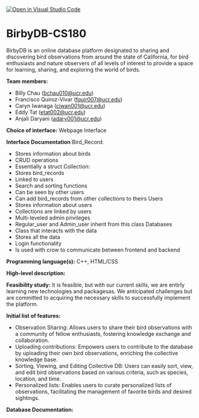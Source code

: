 [![Open in Visual Studio Code](https://classroom.github.com/assets/open-in-vscode-718a45dd9cf7e7f842a935f5ebbe5719a5e09af4491e668f4dbf3b35d5cca122.svg)](https://classroom.github.com/online_ide?assignment_repo_id=10815667&assignment_repo_type=AssignmentRepo)
# BirbyDB-CS180
BirbyDB is an online database platform  designated to sharing and discovering bird observations from around the state of California, for bird enthusiasts and nature observers of all levels of interest to provide a space for learning, sharing, and exploring the world of birds.

**Team members:**
* Billy Chau (bchau010@ucr.edu)
* Francisco Quiroz-Vivar (fquir007@ucr.edu)
* Caryn Iwanaga (ciwan001@ucr.edu)
* Eddy Tat (etat002@ucr.edu)
* Anjali Daryani (adary001@ucr.edu)

**Choice of interface:** Webpage Interface

**Interface Documentation**
Bird_Record:
- Stores information about birds
- CRUD operations
- Essentially a struct
Collection:
- Stores bird_records
- Linked to users
- Search and sorting functions
- Can be seen by other users
- Can add bird_records from other collections to theirs
Users
- Stores information about users
- Collections are linked by users
- Multi-leveled admin privileges
- Regular_user and Admin_user inherit from this class
Databases
- Class that interacts with the data
- Stores all the data
- Login functionality
- Is used with crow to communicate between frontend and backend

**Programming language(s):** C++, HTML/CSS

**High-level description:**


**Feasibility study:**
It is feasible, but with our current skills, we are entirly learning new technologies and packagesas. We anticipated challenges but are committed to acquiring the necessary skills to successfully implement the platform.

**Initial list of features:**
* Observation Sharing: Allows users to share their bird observations with a community of fellow enthusiasts, fostering knowledge exchange and collaboration.
* Uploading contributions: Empowers users to contribute to the database by uploading their own bird observations, enriching the collective knowledge base.
* Sorting, Viewing, and Editing Collective DB: Users can easily sort, view, and edit bird observations based on various criteria, such as species, location, and time.
* Personalized lists: Enables users to curate personalized lists of observations, facilitating the management of favorite birds and desired sightings.

**Database Documentation:** 
